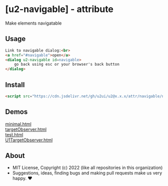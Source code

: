 # [u2-navigable] - attribute
Make elements navigatable

## Usage

```html
Link to navigable dialog:<br>
<a href="#navigable">open</a>
<dialog u2-navigable id=navigable>
    go back using esc or your browser's back button
</dialog>
```

## Install

```html
<script src="https://cdn.jsdelivr.net/gh/u2ui/u2@x.x.x/attr/navigable/navigable.min.js" type=module async></script>
```

## Demos

[minimal.html](http://gcdn.li/u2ui/u2@main/attr/navigable/tests/minimal.html)  
[targetObserver.html](http://gcdn.li/u2ui/u2@main/attr/navigable/tests/targetObserver.html)  
[test.html](http://gcdn.li/u2ui/u2@main/attr/navigable/tests/test.html)  
[U1TargetObserver.html](http://gcdn.li/u2ui/u2@main/attr/navigable/tests/U1TargetObserver.html)  

## About

- MIT License, Copyright (c) 2022 <u2> (like all repositories in this organization) <br>
- Suggestions, ideas, finding bugs and making pull requests make us very happy. ♥


